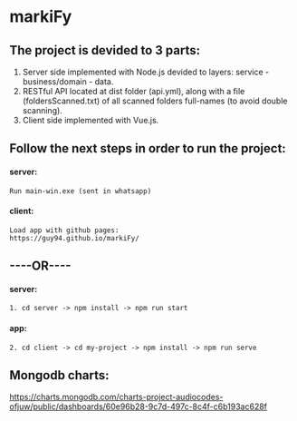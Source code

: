# markiFy

## The project is devided to 3 parts:
1. Server side implemented with Node.js devided to layers: service - business/domain - data.
2. RESTful API located at dist folder (api.yml), along with a file (foldersScanned.txt) of all scanned folders full-names (to avoid double scanning).
3. Client side implemented with Vue.js.

## Follow the next steps in order to run the project:
  #### server: 
    Run main-win.exe (sent in whatsapp)
  #### client: 
    Load app with github pages:
    https://guy94.github.io/markiFy/
    
  ## ----OR----
  
  #### server:
    1. cd server -> npm install -> npm run start    
  #### app:
    2. cd client -> cd my-project -> npm install -> npm run serve
    
## Mongodb charts:
  https://charts.mongodb.com/charts-project-audiocodes-ofjuw/public/dashboards/60e96b28-9c7d-497c-8c4f-c6b193ac628f
